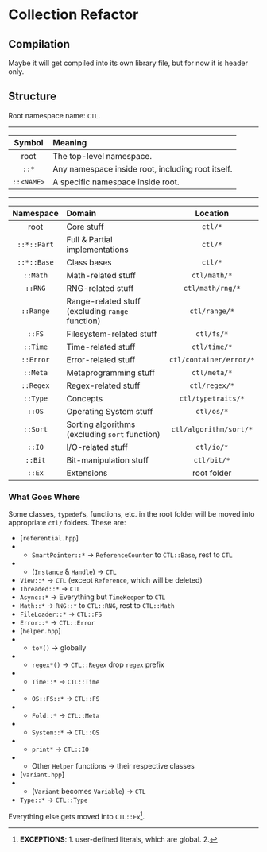 # Collection Refactor

## Compilation

Maybe it will get compiled into its own library file, but for now it is header only.

## Structure

Root namespace name: `CTL`.

---

| Symbol | Meaning |
|:-:|:-|
| root | The top-level namespace. |
| `::*` | Any namespace inside root, including root itself. |
| `::<NAME>` | A specific namespace inside root. |

---

| Namespace | Domain | Location |
|:-:|:-|:-:|
| root | Core stuff | `ctl/*` |
| `::*::Part` | Full & Partial implementations | `ctl/*` |
| `::*::Base` | Class bases | `ctl/*` |
| `::Math` | Math-related stuff | `ctl/math/*` |
| `::RNG` | RNG-related stuff | `ctl/math/rng/*` |
| `::Range` | Range-related stuff (excluding `range` function) | `ctl/range/*` |
| `::FS` | Filesystem-related stuff | `ctl/fs/*` |
| `::Time` | Time-related stuff | `ctl/time/*` |
| `::Error` | Error-related stuff | `ctl/container/error/*` |
| `::Meta` | Metaprogramming stuff | `ctl/meta/*` |
| `::Regex` | Regex-related stuff | `ctl/regex/*` |
| `::Type` | Concepts | `ctl/typetraits/*` |
| `::OS` | Operating System stuff | `ctl/os/*` |
| `::Sort` | Sorting algorithms (excluding `sort` function) | `ctl/algorithm/sort/*` |
| `::IO` | I/O-related stuff | `ctl/io/*` |
| `::Bit` | Bit-manipulation stuff | `ctl/bit/*` |
| `::Ex` | Extensions | root folder |

### What Goes Where

Some classes, `typedef`s, functions, etc.
in the root folder will be moved into appropriate `ctl/` folders.
These are:

- [`referential.hpp`]
- - `SmartPointer::*` → `ReferenceCounter` to `CTL::Base`, rest to `CTL`
- - (`Instance` & `Handle`) → `CTL`
- `View::*` → `CTL` (except `Reference`, which will be deleted)
- `Threaded::*` → `CTL`
- `Async::*` → Everything but `TimeKeeper` to `CTL`
- `Math::*` → `RNG::*` to `CTL::RNG`, rest to `CTL::Math`
- `FileLoader::*` → `CTL::FS`
- `Error::*` → `CTL::Error`
- [`helper.hpp`]
- - `to*()` → globally
- - `regex*()` → `CTL::Regex` drop `regex` prefix
- - `Time::*` → `CTL::Time`
- - `OS::FS::*` → `CTL::FS`
- - `Fold::*` → `CTL::Meta`
- - `System::*` → `CTL::OS`
- - `print*` → `CTL::IO`
- - Other `Helper` functions → their respective classes
- [`variant.hpp`]
- - (`Variant` becomes `Variable`) → `CTL`
- `Type::*` → `CTL::Type`

Everything else gets moved into `CTL::Ex`[^1]. 

[^1]: **EXCEPTIONS**: 1. user-defined literals, which are global. 2. 
